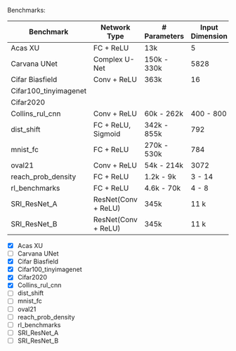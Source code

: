 
Benchmarks:

| Benchmark             | Network Type          | # Parameters  | Input Dimension | Sparsity  |
|-----------------------|-----------------------|---------------|-----------------|-----------|
| Acas XU               | FC + ReLU             | 13k           | 5               | 0-20%     |
| Carvana UNet          | Complex U-Net         | 150k - 330k   | 5828            |           |
| Cifar Biasfield       | Conv + ReLU           | 363k          | 16              |           |
| Cifar100_tinyimagenet |   
| Cifar2020             | 
| Collins_rul_cnn       | Conv + ReLU           | 60k - 262k    | 400 - 800       |           |
| dist_shift            | FC + ReLU, Sigmoid    | 342k - 855k   | 792             | 98.9%     |
| mnist_fc              | FC + ReLU             | 270k - 530k   | 784             |           |
| oval21                | Conv + ReLU           | 54k - 214k    | 3072            |           |
| reach_prob_density    | FC + ReLU             | 1.2k - 9k     | 3 - 14          |           |
| rl_benchmarks         | FC + ReLU             | 4.6k - 70k    | 4 - 8           |           |
| SRI_ResNet_A          | ResNet(Conv + ReLU)   | 345k          | 11 k            |           |
| SRI_ResNet_B          | ResNet(Conv + ReLU)   | 345k          | 11 k            |           |




- [x] Acas XU
- [ ] Carvana UNet
- [x] Cifar Biasfield
- [x] Cifar100_tinyimagenet
- [x] Cifar2020
- [x] Collins_rul_cnn
- [ ] dist_shift
- [ ] mnist_fc
- [ ] oval21
- [ ] reach_prob_density
- [ ] rl_benchmarks
- [ ] SRI_ResNet_A
- [ ] SRI_ResNet_B
